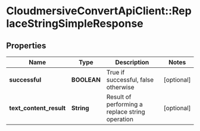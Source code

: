 # CloudmersiveConvertApiClient::ReplaceStringSimpleResponse

## Properties
Name | Type | Description | Notes
------------ | ------------- | ------------- | -------------
**successful** | **BOOLEAN** | True if successful, false otherwise | [optional] 
**text_content_result** | **String** | Result of performing a replace string operation | [optional] 


